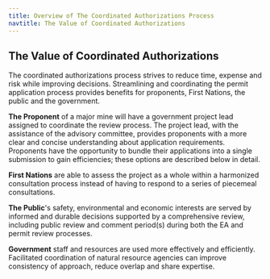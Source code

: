 ```yaml
---
title: Overview of The Coordinated Authorizations Process
navtitle: The Value of Coordinated Authorizations
---
```

## The Value of Coordinated Authorizations

The coordinated authorizations process strives to reduce time, expense and risk while improving decisions. Streamlining and coordinating the permit application process provides benefits for proponents, First Nations, the public and the government.

**The Proponent** of a major mine will have a government project lead assigned to coordinate the review process. The project lead, with the assistance of the advisory committee, provides proponents with a more clear and concise understanding about application requirements. Proponents have the opportunity to bundle their applications into a single submission to gain efficiencies; these options are described below in detail.

**First Nations** are able to assess the project as a whole within a harmonized consultation process instead of having to respond to a series of piecemeal consultations.

**The Public**'s safety, environmental and economic interests are served by informed and durable decisions supported by a comprehensive review, including public review and comment period(s) during both the EA and permit review processes.

**Government** staff and resources are used more effectively and efficiently. Facilitated coordination of natural resource agencies can improve consistency of approach, reduce overlap and share expertise.

